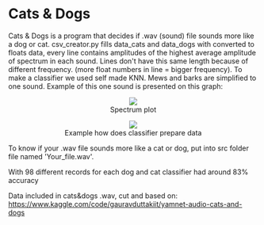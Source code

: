 <h1>Cats & Dogs</h1>
Cats & Dogs is a program that decides if .wav (sound) file sounds more like a dog or cat.
csv_creator.py fills data_cats and data_dogs with converted to floats data, every line contains amplitudes of the highest average amplitude of spectrum in each sound.
Lines don't have this same length because of different frequency. (more float numbers in line = bigger frequency).
To make a classifier we used self made KNN.
Mews and barks are simplified to one sound. Example of this one sound is presented on this graph:
<p align="center">
  <img src="https://github.com/mryt66/cats-dogs-classifier/assets/64143856/81e3d9fe-8406-4f06-aee2-d54189bf52b0" />
  <br />
  Spectrum plot
</p>

<p align="center">
  <img src="https://github.com/mryt66/cats-dogs-classifier/assets/64143856/9847169e-ab30-426d-aacf-7c2f469c9ba3" />
  <br />
  Example how does classifier prepare data
</p>

To know if your .wav file sounds more like a cat or dog, put into src folder file named 'Your_file.wav'.

With 98 different records for each dog and cat classifier had around 83% accuracy

Data included in cats&dogs .wav, cut and based on:
https://www.kaggle.com/code/gauravduttakiit/yamnet-audio-cats-and-dogs

